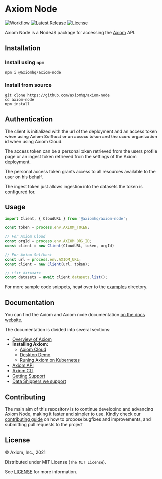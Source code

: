 # Axiom Node

[![Workflow][workflow_badge]][workflow]
[![Latest Release][release_badge]][release]
[![License][license_badge]][license]

Axiom Node is a NodeJS package for accessing the [Axiom](https://www.axiom.co/)
API.

## Installation 

### Install using `npm`

```shell
npm i @axiomhq/axiom-node
```

### Install from source

```shell
git clone https://github.com/axiomhq/axiom-node
cd axiom-node
npm install
```

## Authentication

The client is initialized with the url of the deployment and an access token
when using Axiom Selfhost or an access token and the users organization id when
using Axiom Cloud.

The access token can be a personal token retrieved from the users profile page
or an ingest token retrieved from the settings of the Axiom deployment.

The personal access token grants access to all resources available to the user
on his behalf.

The ingest token just allows ingestion into the datasets the token is configured
for.

## Usage

```ts
import Client, { CloudURL } from '@axiomhq/axiom-node';

const token = process.env.AXIOM_TOKEN;

// For Axiom Cloud
const orgId = process.env.AXIOM_ORG_ID;
const client = new Client(CloudURL, token, orgId)

// For Axiom Selfhost
const url = process.env.AXIOM_URL;
const client = new Client(url, token);

// List datasets
const datasets = await client.datasets.list();
```

For more sample code snippets, head over to the [examples](examples) directory.

## Documentation

You can find the Axiom and Axiom node documentation
[on the docs website.](https://docs.axiom.co/)

The documentation is divided into several sections:

- [Overview of Axiom](https://docs.axiom.co/usage/getting-started/)
- **Installing Axiom:**
  - [Axiom Cloud](https://docs.axiom.co/install/cloud/)
  - [Desktop Demo](https://docs.axiom.co/install/demo/)
  - [Runing Axiom on Kubernetes](https://docs.axiom.co/install/kubernetes/)
- [Axiom API](https://docs.axiom.co/reference/api/)
- [Axiom CLI](https://github.com/axiomhq/cli)
- [Getting Support](https://www.axiom.co/support/)
- [Data Shippers we support](https://docs.axiom.co/data-shippers/elastic-beats/)

## Contributing

The main aim of this repository is to continue developing and advancing Axiom
Node, making it faster and simpler to use. Kindly check our
[contributing guide](https://github.com/axiomhq/axiom-node/blob/main/Contributing.md)
on how to propose bugfixes and improvements, and submitting pull requests to the
project

## License

&copy; Axiom, Inc., 2021

Distributed under MIT License (`The MIT License`).

See [LICENSE](LICENSE) for more information.

<!-- Badges -->

[workflow]: https://github.com/axiomhq/axiom-node/actions/workflows/push.yml
[workflow_badge]: https://img.shields.io/github/workflow/status/axiomhq/axiom-node/CI?style=flat-square&ghcache=unused
[release]: https://github.com/axiomhq/axiom-node/releases/latest
[release_badge]: https://img.shields.io/github/release/axiomhq/axiom-node.svg?style=flat-square&ghcache=unused
[license]: https://opensource.org/licenses/MIT
[license_badge]: https://img.shields.io/github/license/axiomhq/axiom-node.svg?color=blue&style=flat-square&ghcache=unused
